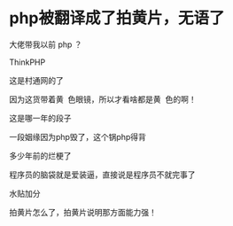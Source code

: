 # php被翻译成了拍黄片，无语了


大佬带我以前 php ？

ThinkPHP

这是村通网的了

因为这货带着黄&nbsp;&nbsp;色眼镜，所以才看啥都是黄&nbsp;&nbsp;色的啊！

这是哪一年的段子<img id="aimg_j5Dyy" onclick="zoom(this, this.src, 0, 0, 0)" class="zoom" src="https://cdn.jsdelivr.net/gh/hishis/forum-master/public/images/patch.gif" onmouseover="img_onmouseoverfunc(this)" onload="thumbImg(this)" border="0" alt="" />

一段姻缘因为php毁了，这个锅php得背<img src="static/image/smiley/default/lol.gif" smilieid="12" border="0" alt="" />

多少年前的烂梗了

程序员的脑袋就是爱装逼，直接说是程序员不就完事了

水贴加分<img src="static/image/smiley/default/smile.gif" smilieid="1" border="0" alt="" />

拍黄片怎么了，拍黄片说明那方面能力强！
